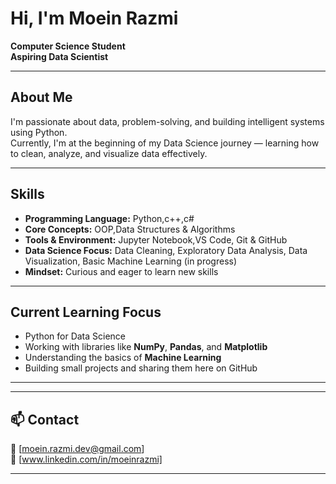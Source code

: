 # Hi, I'm Moein Razmi

 **Computer Science Student**  
 **Aspiring Data Scientist**

---

##  About Me
I'm passionate about data, problem-solving, and building intelligent systems using Python.  
Currently, I'm at the beginning of my Data Science journey — learning how to clean, analyze, and visualize data effectively.

---

## Skills
- **Programming Language:** Python,c++,c#  
- **Core Concepts:** OOP,Data Structures & Algorithms
- **Tools & Environment:** Jupyter Notebook,VS Code, Git & GitHub  
- **Data Science Focus:** Data Cleaning, Exploratory Data Analysis, Data Visualization, Basic Machine Learning (in progress)  
- **Mindset:** Curious and eager to learn new skills  

---

##  Current Learning Focus
- Python for Data Science  
- Working with libraries like **NumPy**, **Pandas**, and **Matplotlib**  
- Understanding the basics of **Machine Learning**  
- Building small projects and sharing them here on GitHub  

---
---

## 📫 Contact
📧 [moein.razmi.dev@gmail.com]  
🔗 [www.linkedin.com/in/moeinrazmi]

---

